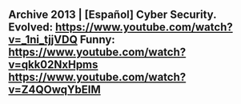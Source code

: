 Archive 2013 | [Español] Cyber Security. Evolved:
https://www.youtube.com/watch?v=_1ni_tjjVDQ
Funny:
https://www.youtube.com/watch?v=qkk02NxHpms
https://www.youtube.com/watch?v=Z4QOwqYbEIM
---
